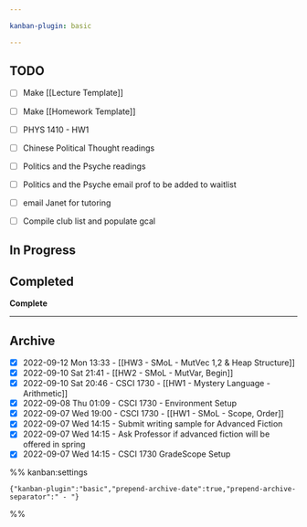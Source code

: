 ```yaml
---

kanban-plugin: basic

---
```


## TODO

- [ ] Make [[Lecture Template]]
- [ ] Make [[Homework Template]]
- [ ] PHYS 1410 - HW1
- [ ] Chinese Political Thought readings
- [ ] Politics and the Psyche readings
- [ ] Politics and the Psyche email prof to be added to waitlist
- [ ] email Janet for tutoring
- [ ] Compile club list and populate gcal


## In Progress



## Completed

**Complete**


***

## Archive

- [x] 2022-09-12 Mon 13:33  -  [[HW3 - SMoL - MutVec 1,2 & Heap Structure]]
- [x] 2022-09-10 Sat 21:41  -  [[HW2 - SMoL - MutVar, Begin]]
- [x] 2022-09-10 Sat 20:46  -  CSCI 1730 - [[HW1 - Mystery Language - Arithmetic]]
- [x] 2022-09-08 Thu 01:09  -  CSCI 1730 - Environment Setup
- [x] 2022-09-07 Wed 19:00  -  CSCI 1730 - [[HW1 - SMoL - Scope, Order]]
- [x] 2022-09-07 Wed 14:15  -  Submit writing sample for Advanced Fiction
- [x] 2022-09-07 Wed 14:15  -  Ask Professor if advanced fiction will be offered in spring
- [x] 2022-09-07 Wed 14:15  -  CSCI 1730 GradeScope Setup

%% kanban:settings
```
{"kanban-plugin":"basic","prepend-archive-date":true,"prepend-archive-separator":" - "}
```
%%